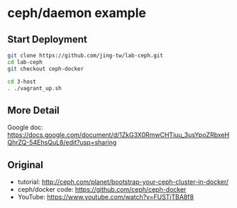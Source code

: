 # ceph/daemon example
## Start Deployment
```bash
git clone https://github.com/jing-tw/lab-ceph.git
cd lab-ceph
git checkout ceph-docker

cd 3-host
. ./vagrant_up.sh
```

## More Detail
Google doc: 
https://docs.google.com/document/d/1ZkG3X0RmwCHTiuu_3usYpoZRbxeHQhrZQ-54EhsQuL8/edit?usp=sharing

## Original
- tutorial: http://ceph.com/planet/bootstrap-your-ceph-cluster-in-docker/
- ceph/docker code: https://github.com/ceph/ceph-docker
- YouTube: https://www.youtube.com/watch?v=FUSTjTBA8f8

